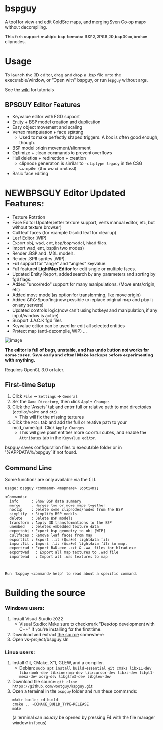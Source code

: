 # bspguy
A tool for view and edit GoldSrc maps, and merging Sven Co-op maps without decompiling.

This fork support multiple bsp formats: BSP2,2PSB,29,bsp30ex,broken clipnodes.

# Usage
To launch the 3D editor, drag and drop a .bsp file onto the executable/window, or "Open with" bspguy, or run `bspguy` without args.

See the [wiki](https://github.com/wootguy/bspguy/wiki) for tutorials.

## BPSGUY Editor Features
- Keyvalue editor with FGD support
- Entity + BSP model creation and duplication
- Easy object movement and scaling
- Vertex manipulation + face splitting
    - Used to make perfectly shaped triggers. A box is often good enough, though.
- BSP model origin movement/alignment
- Optimize + clean commands to prevent overflows
- Hull deletion + redirection + creation
  - clipnode generation is similar to `-cliptype legacy` in the CSG compiler (the _worst_ method)
- Basic face editing
# NEWBPSGUY Editor Updated Features:
- Texture Rotation
- Face Editor Update(better texture support, verts manual editor, etc, but without texture browser)
- Cull leaf faces (for example 0 solid leaf for cleanup)
- Leaf Editor (WIP)
- Export obj, wad, ent, bsp/bspmodel, hlrad files.
- Import wad, ent, bsp(in two modes)
- Render .BSP and .MDL models.
- Render .SPR sprites (WIP).
- Full support for "angle" and "angles" keyvalue.
- Full featured **LightMap Editor** for edit single or multiple faces.
- Updated Entity Report, added search by any parameters and sorting by fgd flags.
- Added "undo/redo" support for many manipulations. (Move ents/origin, etc)
- Added move model(as option for transforming, like move origin)
- Added CRC-Spoofing(now possible to replace original map and play it on any servers)
- Updated controls logic(now can't using hotkeys and manipulation, if any input/window is active)
- Support J.A.C.K fgd files
- Keyvalue editor can be used for edit all selected entities
- Protect map (anti-decompile, WIP)
...

![image](https://user-images.githubusercontent.com/12087544/88471604-1768ac80-cec0-11ea-9ce5-13095e843ce7.png)

**The editor is full of bugs, unstable, and has undo button not works for some cases. 
Save early and often! Make backups before experimenting with anything.**

Requires OpenGL 3.0 or later.

## First-time Setup
1. Click `File` -> `Settings` -> `General`
2. Set the `Game Directory`, then click `Apply Changes`.
3. Click the 'Assets' tab and enter full or relative path to mod directories (cstrike/valve and etc)
    - This will fix the missing textures
4. Click the `FGDs` tab and add the full or relative path to your mod_name.fgd. Click `Apply Changes`.
    - This will give point entities more colorful cubes, and enable the `Attributes` tab in the `Keyvalue editor`.

bspguy saves configuration files to executable folder or in '%APPDATA%/bspguy` if not found.


## Command Line
Some functions are only available via the CLI.

```
Usage: bspguy <command> <mapname> [options]

<Commands>
  info      : Show BSP data summary
  merge     : Merges two or more maps together
  noclip    : Delete some clipnodes/nodes from the BSP
  simplify  : Simplify BSP models
  delete    : Delete BSP models
  transform : Apply 3D transformations to the BSP
  unembed   : Deletes embedded texture data
  exportobj : Export bsp geometry to obj [WIP]
  cullfaces : Remove leaf faces from map
  exportlit : Export .lit (Quake) lightdata file
  importlit : Import .lit (Quake) lightdata file to map.
  exportrad : Export RAD.exe .ext & .wa_ files for hlrad.exe
  exportwad   : Export all map textures to .wad file
  importwad   : Import all .wad textures to map

  

Run 'bspguy <command> help' to read about a specific command.
```

# Building the source
### Windows users:
1. Install Visual Studio 2022
    * Visual Studio: Make sure to checkmark "Desktop development with C++" if you're installing for the first time. 
2. Download and extract [the source](https://github.com/UnrealKaraulov/newbspguy/archive/master.zip) somewhere
3. Open vs-project/bspguy.sln

### Linux users:
1. Install Git, CMake, X11, GLEW, and a compiler.
    * Debian: `sudo apt install build-essential git cmake libx11-dev libxrandr-dev libxinerama-dev libxcursor-dev libxi-dev libgl1-mesa-dev xorg-dev libglfw3-dev libglew-dev`
2. Download the source: `git clone https://github.com/wootguy/bspguy.git`
3. Open a terminal in the `bspguy` folder and run these commands:
    ```
    mkdir build; cd build
    cmake .. -DCMAKE_BUILD_TYPE=RELEASE
    make
    ```
    (a terminal can _usually_ be opened by pressing F4 with the file manager window in focus)
